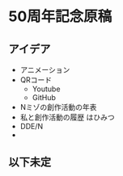 ﻿# 50周年記念原稿
## アイデア
* アニメーション
* QRコード
  * Youtube
  * GitHub 
* Nミゾの創作活動の年表  
* 私と創作活動の履歴
はひみつ
* DDE/N
* 

## 以下未定
